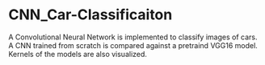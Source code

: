 # CNN_Car-Classificaiton
A Convolutional Neural Network is implemented to classify images of cars. A CNN trained from scratch is compared against a pretraind VGG16 model. Kernels of the models are also visualized.
